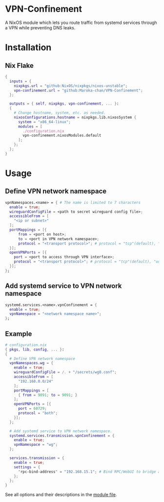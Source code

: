 # VPN-Confinement
A NixOS module which lets you route traffic from systemd services through a VPN while preventing DNS leaks.

# Installation

## Nix Flake

```nix
{
  inputs = {
    nixpkgs.url = "github:NixOS/nixpkgs/nixos-unstable";
    vpn-confinement.url = "github:Maroka-chan/VPN-Confinement";
  };

  outputs = { self, nixpkgs, vpn-confinement, ... }:
  {
    # Change hostname, system, etc. as needed.
    nixosConfigurations.hostname = nixpkgs.lib.nixosSystem {
      system = "x86_64-linux";
      modules = [
        ./configuration.nix
        vpn-confinement.nixosModules.default
      ];
    };
  };
}

```

# Usage

## Define VPN network namespace

```nix
vpnNamespaces.<name> = { # The name is limited to 7 characters
  enable = true;
  wireguardConfigFile = <path to secret wireguard config file>;
  accessibleFrom = [
    "<ip or subnet>"
  ];
  portMappings = [{
      from = <port on host>;
      to = <port in VPN network namespace>;
      protocol = "<transport protocol>"; # protocol = "tcp"(default), "udp", or "both"
  }];
  openVPNPorts = [{
    port = <port to access through VPN interface>;
    protocol = "<transport protocol>"; # protocol = "tcp"(default), "udp", or "both"
  }];
};
```

## Add systemd service to VPN network namespace

```nix
systemd.services.<name>.vpnConfinement = {
  enable = true;
  vpnNamespace = "<network namespace name>";
};
```

## Example

```nix
# configuration.nix
{ pkgs, lib, config, ... }:
{
  # Define VPN network namespace
  vpnNamespaces.wg = {
    enable = true;
    wireguardConfigFile = /. + "/secrets/wg0.conf";
    accessibleFrom = [
      "192.168.0.0/24"
    ];
    portMappings = [
      { from = 9091; to = 9091; }
    ];
    openVPNPorts = [{
      port = 60729;
      protocol = "both";
    }];
  };

  # Add systemd service to VPN network namespace.
  systemd.services.transmission.vpnConfinement = {
    enable = true;
    vpnNamespace = "wg";
  };

  services.transmission = {
    enable = true;
    settings = {
      "rpc-bind-address" = "192.168.15.1"; # Bind RPC/WebUI to bridge address
    };
  };
}
```

See all options and their descriptions in the [module file](https://github.com/Maroka-chan/VPN-Confinement/blob/master/modules/options.nix).
